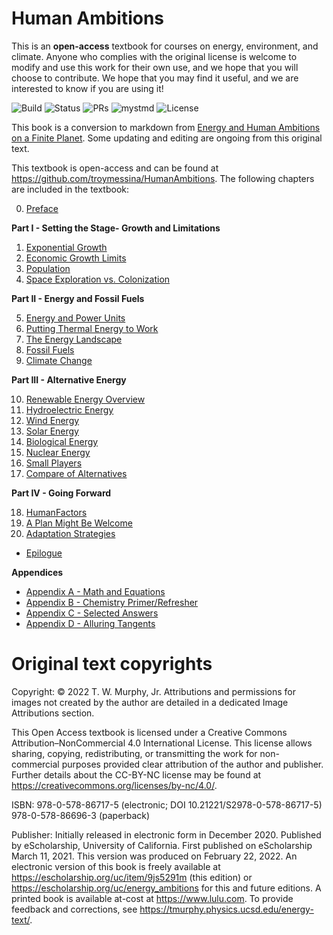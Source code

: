 # Human Ambitions
This is an **open-access** textbook for courses on energy, environment, and climate. Anyone who complies with the original license is welcome to modify and use this work for their own use, and we hope that you will choose to contribute.  We hope that you may find it useful, and we are interested to know if you are using it!

![Build](https://img.shields.io/github/actions/workflow/status/troymessina/HumanAmbitions/deploy.yml?branch=main)
![Status](https://img.shields.io/badge/Status-Active-brightgreen)
![PRs](https://img.shields.io/badge/PRs-Welcome-brightgreen)
![mystmd](https://img.shields.io/badge/Built%20with-mystmd-8A2BE2)
![License](https://badgen.net/badge/license/CC-BY-NC-4.0/green)


This book is a conversion to markdown from [Energy and Human Ambitions on a Finite Planet](https://escholarship.org/uc/item/9js5291m#article_main). Some updating and editing are ongoing from this original text.

This textbook is open-access and can be found at https://github.com/troymessina/HumanAmbitions. The following chapters are included in the textbook:

0. [Preface](https://troymessina.github.io/HumanAmbitions/)

**Part I - Setting the Stage- Growth and Limitations**

1. [Exponential Growth](https://troymessina.github.io/HumanAmbitions/ch01-exponentialgrowth)
2. [Economic Growth Limits](https://troymessina.github.io/HumanAmbitions/ch02-economicgrowth)
3. [Population](https://troymessina.github.io/HumanAmbitions/ch03-population)
4. [Space Exploration vs. Colonization](https://troymessina.github.io/HumanAmbitions/ch04-spacecolonization)

**Part II - Energy and Fossil Fuels**

5. [Energy and Power Units](https://troymessina.github.io/HumanAmbitions/ch05-energypowerunits)
6. [Putting Thermal Energy to Work](https://troymessina.github.io/HumanAmbitions/ch06-thermalenergy)
7. [The Energy Landscape](https://troymessina.github.io/HumanAmbitions/ch07-energylandscape)
8. [Fossil Fuels](https://troymessina.github.io/HumanAmbitions/ch08-fossilfuels)
9. [Climate Change](https://troymessina.github.io/HumanAmbitions/ch09-climatechange)

**Part III - Alternative Energy**

10. [Renewable Energy Overview](https://troymessina.github.io/HumanAmbitions/ch10-renewableoverview)
11. [Hydroelectric Energy](https://troymessina.github.io/HumanAmbitions/ch11-hydroelectricenergy)
12. [Wind Energy](https://troymessina.github.io/HumanAmbitions/ch12-windenergy)
13. [Solar Energy](https://troymessina.github.io/HumanAmbitions/ch13-solarenergy)
14. [Biological Energy](https://troymessina.github.io/HumanAmbitions/ch14-biologicalenergy)
15. [Nuclear Energy](https://troymessina.github.io/HumanAmbitions/ch15-nuclearenergy)
16. [Small Players](https://troymessina.github.io/HumanAmbitions/ch16-smallplayers)
17. [Compare of Alternatives](https://troymessina.github.io/HumanAmbitions/ch17-comparealternatives)

**Part IV - Going Forward**

18. [HumanFactors](https://troymessina.github.io/HumanAmbitions/ch18-humanfactors)
19. [A Plan Might Be Welcome](https://troymessina.github.io/HumanAmbitions/ch19-aplanwelcome)
20. [Adaptation Strategies](https://troymessina.github.io/HumanAmbitions/ch20-adaptationstrategies)
* [Epilogue](https://troymessina.github.io/HumanAmbitions/epilogue)

**Appendices**

* [Appendix A - Math and Equations](https://troymessina.github.io/HumanAmbitions/appa-math)
* [Appendix B - Chemistry Primer/Refresher](https://troymessina.github.io/HumanAmbitions/appb-chem)
* [Appendix C - Selected Answers](https://troymessina.github.io/HumanAmbitions/appc-solns)
* [Appendix D - Alluring Tangents](https://troymessina.github.io/HumanAmbitions/appd-tangents)


# Original text copyrights
Copyright: © 2022 T. W. Murphy, Jr. Attributions and permissions for images not created by the author are detailed in a dedicated Image Attributions section.

This Open Access textbook is licensed under a Creative Commons Attribution–NonCommercial 4.0 International License. This license allows sharing, copying, redistributing, or transmitting the work for non-commercial purposes provided clear attribution of the author and publisher. Further details about the CC-BY-NC license may be found at https://creativecommons.org/licenses/by-nc/4.0/.

ISBN: 978-0-578-86717-5 (electronic; DOI 10.21221/S2978-0-578-86717-5)
978-0-578-86696-3 (paperback)

Publisher: Initially released in electronic form in December 2020. Published by eScholarship, University of California. First published on eScholarship March 11, 2021. This version was produced on February 22, 2022. An electronic version of this book is freely available at https://escholarship.org/uc/item/9js5291m (this edition) or https://escholarship.org/uc/energy_ambitions for this and future editions. A printed book is available at-cost at https://www.lulu.com. To provide feedback and corrections, see https://tmurphy.physics.ucsd.edu/energy-text/.
